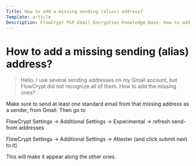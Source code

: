 ```yaml
---
Title: How to add a missing sending (alias) address?
Template: article
Description: FlowCrypt PGP Email Encryption Knowledge Base: How to add a missing sending (alias) address?
---
```


# How to add a missing sending (alias) address?

> Hello, I use several sending addresses on my Gmail account, but FlowCrypt did not recognize all of them. How to add the missing ones?

Make sure to send at least one standard email from that missing address as a sender, from Gmail. Then go to

FlowCrypt Settings -> Additional Settings -> Experimental -> refresh send-from addresses

FlowCrypt Settings -> Additional Settings -> Attester (and click submit next to it)

This will make it appear along the other ones.